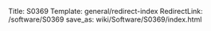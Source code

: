 Title: S0369
Template: general/redirect-index
RedirectLink: /software/S0369
save_as: wiki/Software/S0369/index.html